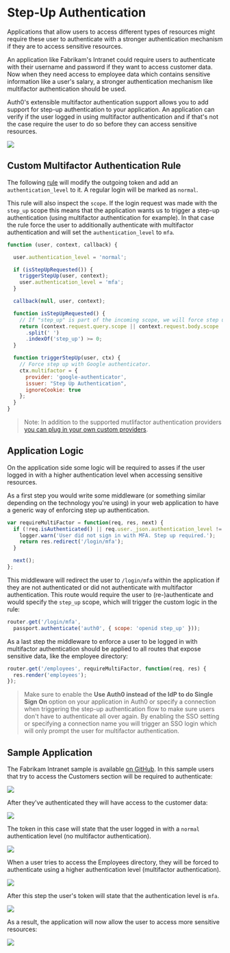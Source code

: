 # Step-Up Authentication

Applications that allow users to access different types of resources might require these user to authenticate with a stronger authentication mechanism if they are to access sensitive resources.

An application like Fabrikam's Intranet could require users to authenticate with their username and password if they want to access customer data. Now when they need access to employee data which contains sensitive information like a user's salary, a stronger authentication mechanism like multifactor authentication should be used.

Auth0's extensible multifactor authentication support allows you to add support for step-up authentication to your application. An application can verify if the user logged in using multifactor authentication and if that's not the case require the user to do so before they can access sensitive resources.

![](/media/articles/step-up-authentication/flow.png)

## Custom Multifactor Authentication Rule

The following [rule](rules/index) will modify the outgoing token and add an `authentication_level` to it. A regular login will be marked as `normal`.

This rule will also inspect the `scope`. If the login request was made with the `step_up` scope this means that the application wants us to trigger a step-up authentication (using multifactor authentication for example). In that case the rule force the user to additionally authenticate with multifactor authentication and will set the `authentication_level` to `mfa`.

```js
function (user, context, callback) {

  user.authentication_level = 'normal';

  if (isStepUpRequested()) {
    triggerStepUp(user, context);
    user.authentication_level = 'mfa';
  }

  callback(null, user, context);

  function isStepUpRequested() {
    // If "step_up" is part of the incoming scope, we will force step up authn.
    return (context.request.query.scope || context.request.body.scope || '')
      .split(' ')
      .indexOf('step_up') >= 0;
  }

  function triggerStepUp(user, ctx) {
    // Force step up with Google authenticator.
    ctx.multifactor = {
      provider: 'google-authenticator',
      issuer: "Step Up Authentication",
      ignoreCookie: true
    };
  }
}
```

> Note: In addition to the supported mutlifactor authentication providers [you can plug in your own custom providers](https://auth0.com/docs/multifactor-authentication/custom-provider).

## Application Logic

On the application side some logic will be required to asses if the user logged in with a higher authentication level when accessing sensitive resources.

As a first step you would write some middleware (or something similar depending on the technology you're using) in your web application to have a generic way of enforcing step up authentication.

```js
var requireMultiFactor = function(req, res, next) {
  if (!req.isAuthenticated() || req.user._json.authentication_level != 'mfa') {
    logger.warn('User did not sign in with MFA. Step up required.');
    return res.redirect('/login/mfa');
  }

  next();
};
```

This middleware will redirect the user to `/login/mfa` within the application if they are not authenticated or did not authenticate with multifactor authentication. This route would require the user to (re-)authenticate and would specify the `step_up` scope, which will trigger the custom logic in the rule:

```js
router.get('/login/mfa',
  passport.authenticate('auth0', { scope: 'openid step_up' }));
```

As a last step the middleware to enforce a user to be logged in with multifactor authentication should be applied to all routes that expose sensitive data, like the employee directory:

```js
router.get('/employees', requireMultiFactor, function(req, res) {
  res.render('employees');
});
```

> Make sure to enable the **Use Auth0 instead of the IdP to do Single Sign On** option on your application in Auth0 or specify a connection when triggering the step-up authentication flow to make sure users don't have to authenticate all over again. By enabling the SSO setting or specifying a connection name you will trigger an SSO login which will only prompt the user for multifactor authentication.

## Sample Application

The Fabrikam Intranet sample is available [on GitHub](https://github.com/auth0/step-up-authentication-sample). In this sample users that try to access the Customers section will be required to authenticate:

![](/media/articles/step-up-authentication/login-page.png)

After they've authenticated they will have access to the customer data:

![](/media/articles/step-up-authentication/customers-page.png)

The token in this case will state that the user logged in with a `normal` authentication level (no multifactor authentication).

![](/media/articles/step-up-authentication/normal-authentication-level.png)

When a user tries to access the Employees directory, they will be forced to authenticate using a higher authentication level (multifactor authentication).

![](/media/articles/step-up-authentication/mfa.png)

After this step the user's token will state that the authentication level is `mfa`.

![](/media/articles/step-up-authentication/mfa-authentication-level.png)

As a result, the application will now allow the user to access more sensitive resources:

![](/media/articles/step-up-authentication/employees-page.png)
